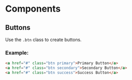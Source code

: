 # Components

## Buttons
Use the `.btn` class to create buttons.

### Example:
```html
<a href="#" class="btn primary">Primary Button</a>
<a href="#" class="btn secondary">Secondary Button</a>
<a href="#" class="btn success">Success Button</a>
```
